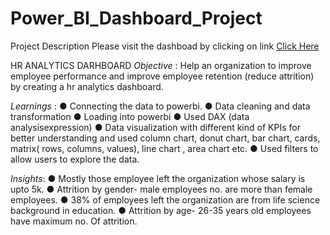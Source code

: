 # Power_BI_Dashboard_Project

Project Description
Please visit the dashboad by clicking on link
[Click Here](https://app.powerbi.com/view?r=eyJrIjoiMDU1Mjk5M2ItOGQ0ZS00MjkyLThiMmYtMjhjZjk3NDFhYmQxIiwidCI6ImQwNTJjZTVjLWFiZmYtNDg2Yi04ZmQzLWQxMGUxYTcwNDdhMCJ9)

HR ANALYTICS DARHBOARD
*Objective* :
Help an organization to improve employee performance and improve employee retention (reduce attrition) by creating a hr analytics dashboard.

*Learnings* :
● Connecting the data to powerbi.
● Data cleaning and data transformation
● Loading into powerbi
● Used DAX (data analysisexpression)
● Data visualization with different kind of KPIs for better understanding and used column chart,  donut chart, bar chart,  cards, matrix( rows, columns,  values), line chart , area chart etc.
● Used filters to allow users to explore the data.

*Insights*:
● Mostly those employee left the organization whose salary is upto 5k.
● Attrition by gender- male employees no. are more than female employees.
● 38% of employees left the organization are from life science background in education.
● Attrition by age- 26-35 years old employees have maximum no. Of attrition.

